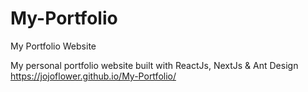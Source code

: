 # My-Portfolio
My Portfolio Website

My personal portfolio website built with ReactJs, NextJs & Ant Design
https://jojoflower.github.io/My-Portfolio/

